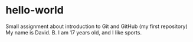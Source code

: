 # hello-world
Small assignment about introduction to Git and GitHub (my first repository)
My name is David. B. I am 17 years old, and I like sports.


